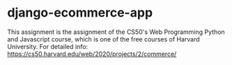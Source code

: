# django-ecommerce-app

This assignment is the assignment of the CS50's Web Programming Python and Javascript course, which is one of the free courses of Harvard University. 
For detailed info: https://cs50.harvard.edu/web/2020/projects/2/commerce/

